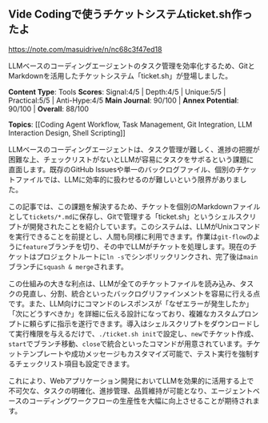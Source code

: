 ## Vide Codingで使うチケットシステムticket.sh作ったよ

https://note.com/masuidrive/n/nc68c3f47ed18

LLMベースのコーディングエージェントのタスク管理を効率化するため、GitとMarkdownを活用したチケットシステム「ticket.sh」が登場しました。

**Content Type**: Tools
**Scores**: Signal:4/5 | Depth:4/5 | Unique:5/5 | Practical:5/5 | Anti-Hype:4/5
**Main Journal**: 90/100 | **Annex Potential**: 90/100 | **Overall**: 88/100

**Topics**: [[Coding Agent Workflow, Task Management, Git Integration, LLM Interaction Design, Shell Scripting]]

LLMベースのコーディングエージェントは、タスク管理が難しく、進捗の把握が困難な上、チェックリストがないとLLMが容易にタスクをサボるという課題に直面します。既存のGitHub Issuesや単一のバックログファイル、個別のチケットファイルでは、LLMに効率的に扱わせるのが難しいという限界がありました。

この記事では、この課題を解決するため、チケットを個別のMarkdownファイルとして`tickets/*.md`に保存し、Gitで管理する「ticket.sh」というシェルスクリプトが開発されたことを紹介しています。このシステムは、LLMがUnixコマンドを実行できることを前提とし、人間も同様に利用できます。作業は`git-flow`のように`feature`ブランチを切り、その中でLLMがチケットを処理します。現在のチケットはプロジェクトルートに`ln -s`でシンボリックリンクされ、完了後は`main`ブランチに`squash & merge`されます。

この仕組みの大きな利点は、LLMが全てのチケットファイルを読み込み、タスクの見直し、分割、統合といったバックログリファインメントを容易に行える点です。また、LLM向けにコマンドのレスポンスが「なぜエラーが発生したか」「次にどうすべきか」を詳細に伝える設計になっており、複雑なカスタムプロンプトに頼らずに指示を遂行できます。導入はシェルスクリプトをダウンロードして実行権限を与えるだけで、`./ticket.sh init`で設定し、`new`でチケット作成、`start`でブランチ移動、`close`で統合といったコマンドが用意されています。チケットテンプレートや成功メッセージもカスタマイズ可能で、テスト実行を強制するチェックリスト項目も設定できます。

これにより、Webアプリケーション開発においてLLMを効果的に活用する上で不可欠な、タスクの明確化、進捗管理、品質維持が可能となり、エージェントベースのコーディングワークフローの生産性を大幅に向上させることが期待されます。
